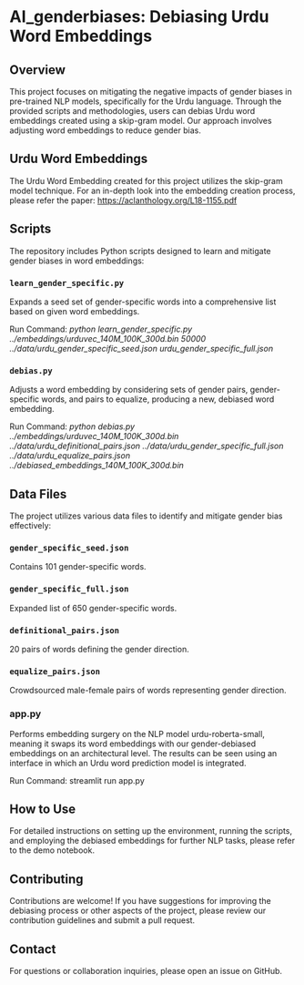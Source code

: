 # AI_genderbiases: Debiasing Urdu Word Embeddings

## Overview
This project focuses on mitigating the negative impacts of gender biases in pre-trained NLP models, specifically for the Urdu language. Through the provided scripts and methodologies, users can debias Urdu word embeddings created using a skip-gram model. Our approach involves adjusting word embeddings to reduce gender bias.

## Urdu Word Embeddings
The Urdu Word Embedding created for this project utilizes the skip-gram model technique. For an in-depth look into the embedding creation process, please refer the paper: https://aclanthology.org/L18-1155.pdf

## Scripts
The repository includes Python scripts designed to learn and mitigate gender biases in word embeddings:

### `learn_gender_specific.py`
Expands a seed set of gender-specific words into a comprehensive list based on given word embeddings.

Run Command: _python learn_gender_specific.py ../embeddings/urduvec_140M_100K_300d.bin 50000 ../data/urdu_gender_specific_seed.json urdu_gender_specific_full.json_

### `debias.py`
Adjusts a word embedding by considering sets of gender pairs, gender-specific words, and pairs to equalize, producing a new, debiased word embedding.

Run Command: _python debias.py ../embeddings/urduvec_140M_100K_300d.bin ../data/urdu_definitional_pairs.json ../data/urdu_gender_specific_full.json ../data/urdu_equalize_pairs.json ../debiased_embeddings_140M_100K_300d.bin_

## Data Files
The project utilizes various data files to identify and mitigate gender bias effectively:

### `gender_specific_seed.json` 
Contains 101 gender-specific words.
### `gender_specific_full.json`
Expanded list of 650 gender-specific words.
### `definitional_pairs.json`
20 pairs of words defining the gender direction.
### `equalize_pairs.json`
Crowdsourced male-female pairs of words representing gender direction.

### app.py

Performs embedding surgery on the NLP model urdu-roberta-small, meaning it swaps its word embeddings with our gender-debiased embeddings on an architectural level. The results can be seen using an interface in which an Urdu word prediction model is integrated.

Run Command: streamlit run app.py

## How to Use
For detailed instructions on setting up the environment, running the scripts, and employing the debiased embeddings for further NLP tasks, please refer to the demo notebook.

## Contributing
Contributions are welcome! If you have suggestions for improving the debiasing process or other aspects of the project, please review our contribution guidelines and submit a pull request.

## Contact
For questions or collaboration inquiries, please open an issue on GitHub.


